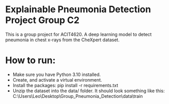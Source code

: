 # Explainable Pneumonia Detection Project Group C2

This is a group project for ACIT4620. A deep learning model to detect pneumonia in chest x-rays from the CheXpert dataset.

# How to run: 
- Make sure you have Python 3.10 installed.
- Create, and activate a virtual environment.
- Install the packages: pip install -r requirements.txt
- Unzip the dataset into the data/ folder. It should look something like this: C:\Users\Leo\Desktop\Group_Pneumonia_Detection\data\train